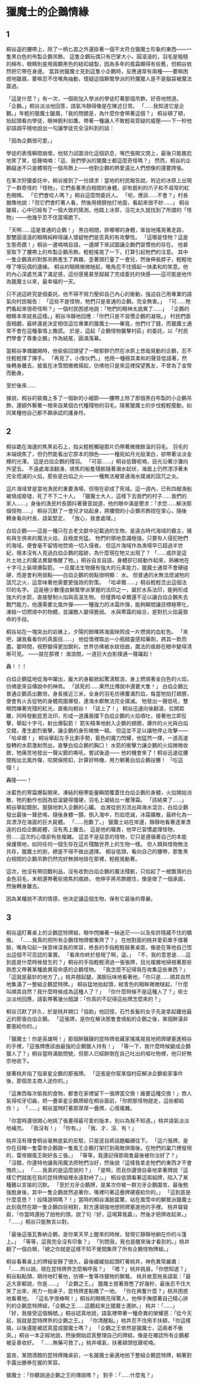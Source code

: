 # 獵魔士的企鵝情緣
## 1
桐谷遥的腰帶上，除了一柄匕首之外還掛著一個不太符合獵魔士形象的東西——一隻黑白色的布製企鵝吊飾。
這隻企鵝玩偶只有巴掌大小，圓滾滾的，羽毛是粗糙的棉布，眼睛則是用兩顆黑色的紐扣縫製，因為多年的風霜顯得有些舊，但桐谷依然把它帶在身邊。
當其他獵魔士見到這隻小企鵝時，反應通常有兩種——要嘛困惑地皺眉，要嘛忍不住嘴角抽動，懷疑這個獅鷲學派的狩魔獵人是不是腦袋被魔法震過。
  
「這是什麼？」有一次，一個剛加入學派的學徒盯著那個吊飾，好奇地問道。
「企鵝。」桐谷淡淡地回答，語氣冷靜得像是在陳述日常。
「……我知道它是企鵝。」年輕的獵魔士皺眉，「我的問題是，為什麼你會帶著這個？」
桐谷頓了頓，抬起頭看向學徒，眼神銳利如鷹，帶著一種讓人不敢輕易質疑的威壓——下一秒他卻語調平穩地說出一句讓學徒完全沒料到的話：
  
「因為企鵝很可愛。」
  
學徒的表情瞬間崩壞，他努力試圖消化這個訊息，嘴巴張開又閉上，最後只能尷尬地笑了笑，低聲喃喃：「這、我們學派的獵魔士都這麼奇怪嗎？」
然而，桐谷的企鵝癡迷不只是體現在一個吊飾上——他對企鵝的熱愛遠比人們想像的還要誇張。
  
在某次狩獵委託中，桐谷接到了一份請求：當地的村民報告說，附近的冰原上出現了一群奇怪的「怪物」，它們長著黑白相間的身體，卻有銳利的爪子和不尋常的紅色眼睛。
「它們會咬人嗎？」桐谷這麼問委託人。
「呃，應該……不會？」村長猶豫地說：「但它們會盯著人看，然後用翅膀拍打地面，看起來很不妙……」
桐谷皺眉，心中已經有了一個大致的猜測。他踏上冰原，沒花太久就找到了所謂的「怪物」——他幾乎忍不住當場跪下。
  
「天啊……這是普通的企鵝！」
黑白相間，胖嘟嘟的身體，笨拙地搖晃著走路，那雙圓滾滾的眼睛純粹得讓人懷疑牠們是否真的有攻擊性。
「這哪是怪物？這是生態奇蹟！」桐谷一邊喃喃自語，一邊蹲下來試圖讓企鵝們習慣他的存在。
他甚至取下了腰帶上的布製企鵝吊飾，輕輕搖晃了一下，打算引起牠們的注意。
其中一隻企鵝真的對那吊飾產生了興趣，歪著頭打量了一會兒，然後伸長脖子，輕輕地啄了啄玩偶的邊緣。
桐谷的眼睛微微瞇起，嘴角忍不住揚起一抹柔和的笑意。他的內心深處充滿了滿足感，這份感覺甚至超越了完成委託的快感——這可能是他作為獵魔士以來，最幸福的一天。
  
只不過這終究是個委託，他不得不努力壓抑自己內心的衝動，強迫自己用專業的語氣向村民報告：
「這些不是怪物，牠們只是普通的企鵝，完全無害。」
「可……牠們看起來很奇怪啊？」一個村民困惑地說：「牠們的眼神太詭異了……」
「企鵝的眼睛本來就長這樣。」桐谷冷靜地回應：「你們只是不習慣企鵝的凝視。」
村民們面面相覷，最終還是決定相信這位專業的獵魔士——畢竟，他們付了錢，而獵魔士通常不會在這種事情上撒謊。
於是，這起「企鵝怪物襲擊村莊」的委託，以「村民們學會了尊重企鵝」作為結尾，圓滿落幕。
  
當桐谷準備離開時，他偷偷回頭望了一眼那群仍然在冰原上悠哉晃動的企鵝，忍不住輕輕揮了揮手。
「再見了，小傢伙們。」
他用一種極其柔和的聲音低語著，然後轉身離去，披風在冰雪間微微揚起，彷彿他只是來這裡探望舊友，不曾為了金幣而動身。
  
至於後來……
  
據說，桐谷的裝備上多了一個新的小細節——腰帶上除了那個黑白布製的小企鵝吊飾，還額外繫著一根來自某個古代種殘物的羽毛，隨著獵魔士的步伐輕輕擺動，如同某種他自己都不願承認的護身符。
  
## 2
桐谷跪在海邊的焦黑岩石上，指尖輕輕觸碰那片仍帶著微微餘溫的羽毛。
羽毛的末端燒焦了，但仍然能看出它原本的顏色——一種宛如月光般潔白，卻帶著淡淡金輝的光澤。
這是白焰企鵝的殘羽。
「可惡……」桐谷低聲呢喃，目光沿著沙灘向外望去。
不遠處海浪翻湧，燒焦的船隻殘骸隨著潮水起伏，海面上仍然漂浮著未完全熄滅的火焰，那些是白焰之火——一種無法被普通海水撲滅的詛咒之炎。
  
這片海域曾是當地漁民的重要漁場，但現在卻成了死域。這一週內，已有四艘漁船被燒成廢墟，死了不下二十人。
「獵魔士大人，這樣下去我們的村子……我們的家人……」身後的漁民村長顫抖著聲音說道，他的眼中滿是懇求：「求您……解決那個怪物……」
桐谷沉默了一會兒才站起身，將腰間的小企鵝吊飾捏在掌心，隨後轉身看向村長，語氣堅定。
「放心，我會處理。」
  
白焰企鵝——這是一種只在古老文獻中記載過的生物，是遠古時代海域的霸主，擁有與生俱來的魔法火焰，且極度兇猛。
牠們的領地意識極強，只要有人侵犯牠們的海域，便會毫不留情地焚燒一切入侵者。
但這片海域作為漁場早已超過半世紀，根本沒有人見過白焰企鵝的蹤跡，為什麼現在牠又出現了？
「……或許是這片土地上的魔法異變喚醒了牠。」桐谷自言自語，身體卻已經動作起來，熟練地在十字弓上裝填爆裂箭。
一旦魔法生物擁有強大的元素能力，獵魔士通常不會硬碰硬，而是會利用弱點——白焰企鵝的弱點很明顯：
水。
但普通的水無法熄滅牠的詛咒之火，這意味著他需要更強效的對策。
「哈卓爾……」桐谷輕輕念出這個法印的名字。
這是極少數僅由獅鷲學派掌握的法印之一，屬於水系法印，能夠形成強大的水箭，直接壓制火焰與高溫生物。
但僅靠哈卓爾還不足以讓白焰企鵝失去戰鬥能力，他還需要北風炸彈——一種強力的冰霜炸彈，能夠瞬間讓目標極寒化，凍結一切燃燒中的物體，並讓敵人變得脆弱。
水與寒霜的組合，是對抗火焰最致命的手段。
  
桐谷站在一塊突出的岩礁上，夕陽的餘暉將海面映照成一片燃燒的血紅色。
「來吧，讓我看看你的真面目……」
他從懷裡取出一小瓶精靈感知藥劑，將其一飲而盡。霎時間，視野變得更加銳利，世界彷彿被水紋扭曲，魔法的痕跡在眼中變得清晰可見。
——就在那裡！
海浪間，一道巨大白影撲通一聲躍起！
  
轟！！！
  
白焰企鵝猛地從海中躍出，龐大的身軀掀起驚濤駭浪，身上燃燒著金白色的火焰，彷彿是來自傳說中的神鳥。
「該死的……果然比傳說中還要大隻！」
白焰企鵝比普通企鵝高出數倍，身長接近三米，全身的羽毛彷彿覆滿烈焰，每當牠拍打翅膀，便會有火舌從牠的身體周圍爆發，連海水都無法完全撲滅。
牠發出一聲低吼，雙眼閃爍著兇殘的紅光，直衝向桐谷！
「該上了！」
桐谷迅速向後翻滾，拉開距離，同時發動昆恩法印，形成一道護盾擋下白焰企鵝的火焰噴吐，接著他立即反擊，舉起十字弓，射出爆裂箭！
箭矢精準地射入企鵝的翅膀，爆炸的火光與白焰交錯，產生劇烈衝擊，讓企鵝的身形微微一頓。
但這並不足以讓牠停止攻擊——
「哈卓爾！」
桐谷舉起左手比劃手勢，藍色的魔力閃耀，他猛然一揮，一道高速旋轉的水箭激射而出，直擊白焰企鵝的胸口！
水箭的衝擊力讓企鵝的火焰微微收斂，牠痛苦地發出一聲尖銳的嘶吼，嘗試後退——
他的機會來了！桐谷迅速從腰間掏出北風炸彈，咬開保險扣，計算好時機，用力朝著白焰企鵝投擲！
「吃這個！」
  
轟隆——！
  
冰藍色的寒霜爆裂開來，凍結的極寒能量瞬間覆蓋住白焰企鵝的身體，火焰開始消散，牠的動作也因為低溫變得僵硬，羽毛上凝結出一層薄霜。
「該結束了……」
桐谷舉起銀劍，狠狠地刺入企鵝的心臟。
血液從劍刃流出與海水混合，白焰企鵝發出最後一聲悲鳴，隨後身體一顫，倒入海中，烈焰熄滅，冰霜擴散，最終化為一具漂浮在海面的巨大屍體。
「……抱歉了。」
獵魔士站在岸邊，靜靜地看著逐漸漂遠的白焰企鵝屍體，沒有馬上離去。
這是他的職責，他早已習慣處理怪物，但……這次的心情卻有些複雜。
這並不是惡意的怪物，它只是遵循著自己的本能保護領地，如同任何一個生存在這片殘酷世界上的生物一樣。
但人類與怪物無法共存，獵魔士的劍，總是不得不做出選擇。
桐谷低頭，看向自己的腰帶，那隻黑白相間的企鵝吊飾仍然完好無損地掛在那裡，輕輕晃動著。
  
這次，他沒有帶回戰利品，沒有收割白焰企鵝的魔法殘骸，只拾起了一根飄落的白金色羽毛，末梢還帶著些燒焦的痕跡。
他伸手將吊飾握住，像是做了一個承諾，然後轉身離去。
  
因為某種說不清的情感，他決定讓這個生物，保有它最後的尊嚴。
  
## 3
桐谷遥盯著桌上的企鵝昆特牌組，眼中閃爍著一絲迷茫——以及些許隱藏不住的驕傲。
「……我真的把所有企鵝怪物牌都集齊了？」
在他對面的桃井愛莉單手撐著臉，嘴角勾起一抹意味深長的笑容，修長的手指輕輕敲著桌面，像是在等他自己悟出這個不可否認的事實。
「看來你終於發現了啊，遥。」
「不，我的意思是……這到底是什麼時候發生的？」桐谷的手指輕輕滑過一張張牌，目光複雜地掃視著那些熟悉又帶著某種詭異宿命感的企鵝怪物。
「我怎麼不記得我在收集這些東西？」
「這就是最妙的地方了。」桃井翹起腿，滿臉玩味地看著他，「你只是……順其自然地集滿了一整組企鵝昆特牌。」
桐谷猛地抬起頭，紺青色的眼眸微微瞇起，「什麼叫順其自然？我什麼時候成為這種人了？」
「你什麼時候不是這種人了？」術士淡淡地回應，語氣帶著幾分戲謔：「你真的不記得這些牌怎麼來的？」
  
桐谷沉默了許久，於是桃井開口「協助」他回憶，石竹長髮的女子先是拿起離他最近的那張白焰企鵝。
「這張牌，是你在解決那隻會燒船的企鵝之後，某個醉漢非要塞給你的。」
  
  
「獵魔士！你是英雄啊！」那個醉醺醺的昆特牌收藏家搖搖晃晃地把牌硬塞進桐谷的手裡，「這張牌應該由最強的企鵝獵人持有！」
「等一下，我什麼時候變成企鵝獵人了？」桐谷當時滿臉問號，但那人已經醉倒在自己吐出的嘔吐物裡，他只好無奈地收下。
  
  
接著桃井指了指翠星企鵝的那張牌。
「這張是你幫某個村莊解決企鵝偷家事件後，那個苦主商人送你的。」
  
  
「這東西每次偷我的食物，都會在家裡留下一張牌當交換！誰要這種交換！」商人氣得咬牙切齒，把一疊翠星企鵝牌砸在桐谷面前，「你把那怪物趕走，這些都給你！」
「……」桐谷當時盯著那厚厚一疊牌，心情複雜。
  
  
「你當時還很開心地挑了張畫得最可愛的版本，別以為我不知道。」桃井語氣淡淡地補充。
「我沒有！」
「你有。」
「我、才、沒、有！」
  
桃井沒有理會桐谷毫無底氣的反駁，只是逕自將話題繼續往下。
「這六張牌，是你在目睹一隻雷帝企鵝跟一隻風王企鵝打架打到兩敗俱傷後，在牠們的巢穴裡發現的，雷帝跟風王剛好各三張。」
「等等，我還記得那兩隻最後被你治好了？」
「沒錯，你還特地讓我用魔法把牠們治好，然後說『這樣我拿走牠們的東西才不會愧疚』。」
「……我真的是這麼說的？」
「是啊，而且你還很自豪地拿著牌說『這樣它們就能在我的昆特牌組裡永遠對峙了』。」
桐谷低頭看著這兩組牌，陷入了某種難以言喻的沉默。
「至於刃牙企鵝牌，是某次你被一群刃牙企鵝圍攻，最後勉強脫身後，其中一隻企鵝居然追著你，嘴裡叼著這疊牌硬塞給你的。」
「這到底是什麼意思？！投降證明嗎？！」當時的桐谷滿臉震驚，站在風雪中的獅鷲派獵魔士此刻竟然在跟一隻企鵝四目相對，對方還頑強地想把牌塞進他的手裡。
桃井聳聳肩，「你當時還拍了拍牠的頭，說了句『好，這場算我贏』，然後才把牌收起來。」
「……」桐谷只能無言以對。
  
「最後這張瓦魯納企鵝，是你某天早上醒來的時候，發現它靜靜地躺在你的斗篷上。」
「等等，這我完全沒有印象？」
「別問我，我也是醒來後才看到的。」桃井翻了一個白眼，「總之你就是這樣不知不覺間集齊了所有企鵝怪物牌組。」
  
桐谷看著桌上的牌組安靜了很久，最後緩緩抬起頭盯著桃井，神色異常嚴肅：「……所以說，現在昆特牌界怎麼稱呼我？」
「嗯？」桃井挑眉，「你想知道？」
桐谷點點頭，期待地盯著他，彷彿一隻等待獵物的獅鷲。
桃井故意拖長語氣：「最近大家都說，你是……」
「企鵝之王。」
獵魔士抿著唇憋了好幾秒，最後忍不住大笑了出來，用力一拍桌子，昆特牌差點撒了一地。
「你在興奮什麼？」桃井困惑地看著他。
「這名字很棒啊！」桐谷的眼睛亮得驚人，他伸手撫摸著自己精心排列的企鵝昆特牌組，「企鵝之王……這聽起來比獵魔士還帥。」
桃井：「……」
「好，我接受這個稱號。」桐谷認真地說，語氣裡帶著一種奇異的榮耀感：「從今天起，我就是昆特牌界的企鵝之王。」
「你清醒點。」桃井忍不住用手扶額，「你這樣搞，以後還能被認真當成獵魔士嗎？」
「企鵝之王依然是獵魔士，這兩者不衝突。」桐谷一本正經地說，然後開始認真整理自己的牌組，像是在確認所有企鵝都被妥善收好。
「……無藥可救了。」桃井嘆氣，扶著額頭低聲呢喃。
  
  
當夜，某間酒館的昆特牌賭桌前，一名獵魔士豪邁地拍下整組企鵝昆特牌，朝著對手露出勝券在握的笑容。
  
獵魔士：「你聽說過企鵝之王的傳說嗎？」
對手：「……什麼鬼？」
